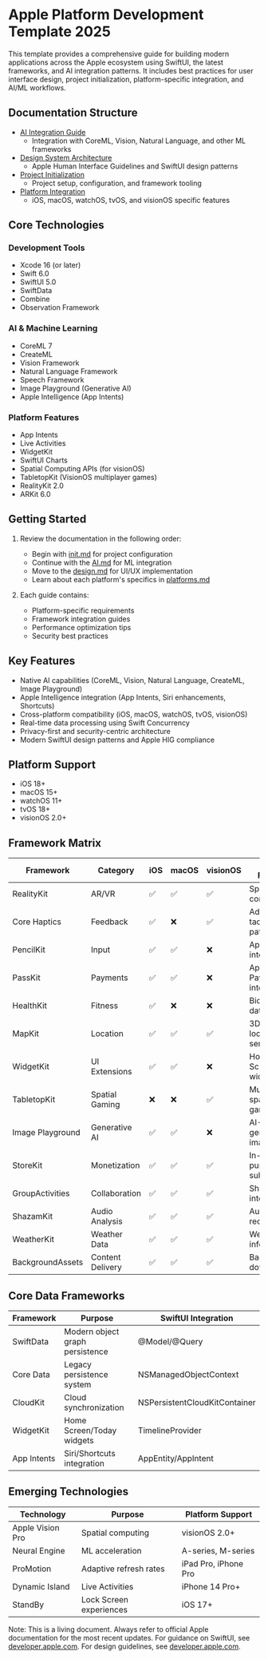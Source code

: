 # Apple Platform Development Template 2025

This template provides a comprehensive guide for building modern applications across the Apple ecosystem using SwiftUI, the latest frameworks, and AI integration patterns. It includes best practices for user interface design, project initialization, platform-specific integration, and AI/ML workflows.

## Documentation Structure

- [AI Integration Guide](AI.md)  
  - Integration with CoreML, Vision, Natural Language, and other ML frameworks
- [Design System Architecture](design.md)  
  - Apple Human Interface Guidelines and SwiftUI design patterns
- [Project Initialization](init.md)  
  - Project setup, configuration, and framework tooling
- [Platform Integration](platforms.md)  
  - iOS, macOS, watchOS, tvOS, and visionOS specific features

## Core Technologies

### Development Tools
- Xcode 16 (or later)
- Swift 6.0
- SwiftUI 5.0
- SwiftData
- Combine
- Observation Framework

### AI & Machine Learning
- CoreML 7
- CreateML
- Vision Framework
- Natural Language Framework
- Speech Framework
- Image Playground (Generative AI)
- Apple Intelligence (App Intents)

### Platform Features
- App Intents
- Live Activities
- WidgetKit
- SwiftUI Charts
- Spatial Computing APIs (for visionOS)
- TabletopKit (VisionOS multiplayer games)
- RealityKit 2.0
- ARKit 6.0

## Getting Started

1. Review the documentation in the following order:
   - Begin with [init.md](init.md) for project configuration
   - Continue with the [AI.md](AI.md) for ML integration
   - Move to the [design.md](design.md) for UI/UX implementation
   - Learn about each platform's specifics in [platforms.md](platforms.md)

2. Each guide contains:
   - Platform-specific requirements
   - Framework integration guides
   - Performance optimization tips
   - Security best practices

## Key Features

- Native AI capabilities (CoreML, Vision, Natural Language, CreateML, Image Playground)
- Apple Intelligence integration (App Intents, Siri enhancements, Shortcuts)
- Cross-platform compatibility (iOS, macOS, watchOS, tvOS, visionOS)
- Real-time data processing using Swift Concurrency
- Privacy-first and security-centric architecture
- Modern SwiftUI design patterns and Apple HIG compliance

## Platform Support

- iOS 18+
- macOS 15+
- watchOS 11+
- tvOS 18+
- visionOS 2.0+

## Framework Matrix

| Framework          | Category          | iOS  | macOS | visionOS | Key Features                      |
|--------------------|-------------------|------|-------|----------|-----------------------------------|
| RealityKit         | AR/VR             | ✅    | ✅     | ✅        | Spatial computing                 |
| Core Haptics       | Feedback          | ✅    | ❌     | ✅        | Advanced tactile patterns         |
| PencilKit          | Input             | ✅    | ✅     | ❌        | Apple Pencil integration          |
| PassKit            | Payments          | ✅    | ✅     | ❌        | Apple Pay/Wallet integration      |
| HealthKit          | Fitness           | ✅    | ❌     | ❌        | Biometric data access             |
| MapKit             | Location          | ✅    | ✅     | ✅        | 3D maps & location services       |
| WidgetKit          | UI Extensions     | ✅    | ✅     | ❌        | Home/Lock Screen widgets          |
| TabletopKit        | Spatial Gaming    | ❌    | ❌     | ✅        | Multiplayer spatial games         |
| Image Playground   | Generative AI     | ✅    | ✅     | ❌        | AI-generated imagery              |
| StoreKit           | Monetization      | ✅    | ✅     | ✅        | In-app purchases & subscriptions  |
| GroupActivities    | Collaboration     | ✅    | ✅     | ✅        | SharePlay integration             |
| ShazamKit          | Audio Analysis    | ✅    | ✅     | ✅        | Audio recognition                 |
| WeatherKit         | Weather Data      | ✅    | ✅     | ✅        | Weather information               |
| BackgroundAssets   | Content Delivery  | ✅    | ✅     | ✅        | Background downloads              |

## Core Data Frameworks

| Framework         | Purpose                          | SwiftUI Integration      |
|-------------------|----------------------------------|--------------------------|
| SwiftData         | Modern object graph persistence  | @Model/@Query            |
| Core Data         | Legacy persistence system        | NSManagedObjectContext   |
| CloudKit          | Cloud synchronization           | NSPersistentCloudKitContainer |
| WidgetKit         | Home Screen/Today widgets        | TimelineProvider         |
| App Intents       | Siri/Shortcuts integration       | AppEntity/AppIntent      |

## Emerging Technologies

| Technology        | Purpose                          | Platform Support         |
|-------------------|----------------------------------|-------------------------|
| Apple Vision Pro  | Spatial computing                | visionOS 2.0+          |
| Neural Engine     | ML acceleration                  | A-series, M-series     |
| ProMotion        | Adaptive refresh rates           | iPad Pro, iPhone Pro   |
| Dynamic Island    | Live Activities                  | iPhone 14 Pro+         |
| StandBy          | Lock Screen experiences          | iOS 17+                |

Note: This is a living document. Always refer to official Apple documentation for the most recent updates. For guidance on SwiftUI, see [developer.apple.com](https://developer.apple.com/xcode/swiftui/). For design guidelines, see [developer.apple.com](https://developer.apple.com/design/human-interface-guidelines). 